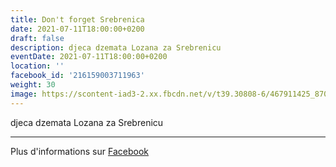 ```yaml
---
title: Don't forget Srebrenica
date: 2021-07-11T18:00:00+0200
draft: false
description: djeca dzemata Lozana za Srebrenicu
eventDate: 2021-07-11T18:00:00+0200
location: ''
facebook_id: '216159003711963'
weight: 30
image: https://scontent-iad3-2.xx.fbcdn.net/v/t39.30808-6/467911425_8702124949883247_8451066247417132989_n.jpg?_nc_cat=103&ccb=1-7&_nc_sid=9e60e4&_nc_ohc=L6IxCGJAwRUQ7kNvwFvPO7t&_nc_oc=AdlpONMidOMz1CzWoKgLbjne8Z0QNEGL7dg0tVY1ODwJWxlCx85LyZkWkUC823HxPXo&_nc_zt=23&_nc_ht=scontent-iad3-2.xx&edm=ABTKTjYEAAAA&_nc_gid=SWBkkoc4icEVA8lMHnHZwA&oh=00_AfblRZeD6E16mehGlpplmFfx1SGfYiY5vsBis5qQ4JprQw&oe=68D27D19
---
```


djeca dzemata Lozana za Srebrenicu

---

Plus d'informations sur [Facebook](https://facebook.com/events/216159003711963)